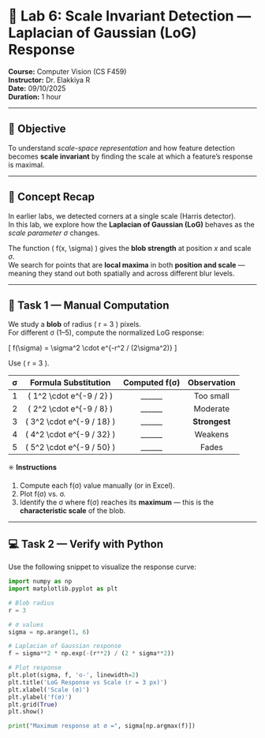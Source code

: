 # 🧪 Lab 6: Scale Invariant Detection — Laplacian of Gaussian (LoG) Response

**Course:** Computer Vision (CS F459)  
**Instructor:** Dr. Elakkiya R  
**Date:** 09/10/2025  
**Duration:** 1 hour  

---

## 🎯 Objective

To understand *scale-space representation* and how feature detection becomes **scale invariant** by finding the scale at which a feature’s response is maximal.

---

## 🧠 Concept Recap

In earlier labs, we detected corners at a single scale (Harris detector).  
In this lab, we explore how the **Laplacian of Gaussian (LoG)** behaves as the *scale parameter σ* changes.

The function \( f(x, \sigma) \) gives the **blob strength** at position *x* and scale *σ*.  
We search for points that are **local maxima** in both **position and scale** — meaning they stand out both spatially and across different blur levels.

---

## 🧩 Task 1 — Manual Computation

We study a **blob** of radius \( r = 3 \) pixels.  
For different σ (1–5), compute the normalized LoG response:

\[
f(\sigma) = \sigma^2 \cdot e^{-r^2 / (2\sigma^2)}
\]

Use \( r = 3 \).

| σ | Formula Substitution | Computed f(σ) | Observation |
|:-:|:-:|:-:|:-:|
| 1 | \( 1^2 \cdot e^{-9 / 2} \) | ______ | Too small |
| 2 | \( 2^2 \cdot e^{-9 / 8} \) | ______ | Moderate |
| 3 | \( 3^2 \cdot e^{-9 / 18} \) | ______ | **Strongest** |
| 4 | \( 4^2 \cdot e^{-9 / 32} \) | ______ | Weakens |
| 5 | \( 5^2 \cdot e^{-9 / 50} \) | ______ | Fades |

✳️ **Instructions**
1. Compute each f(σ) value manually (or in Excel).  
2. Plot f(σ) vs. σ.  
3. Identify the σ where f(σ) reaches its **maximum** — this is the **characteristic scale** of the blob.

---

## 💻 Task 2 — Verify with Python

Use the following snippet to visualize the response curve:

```python
import numpy as np
import matplotlib.pyplot as plt

# Blob radius
r = 3

# σ values
sigma = np.arange(1, 6)

# Laplacian of Gaussian response
f = sigma**2 * np.exp(-(r**2) / (2 * sigma**2))

# Plot response
plt.plot(sigma, f, 'o-', linewidth=2)
plt.title('LoG Response vs Scale (r = 3 px)')
plt.xlabel('Scale (σ)')
plt.ylabel('f(σ)')
plt.grid(True)
plt.show()

print("Maximum response at σ =", sigma[np.argmax(f)])

